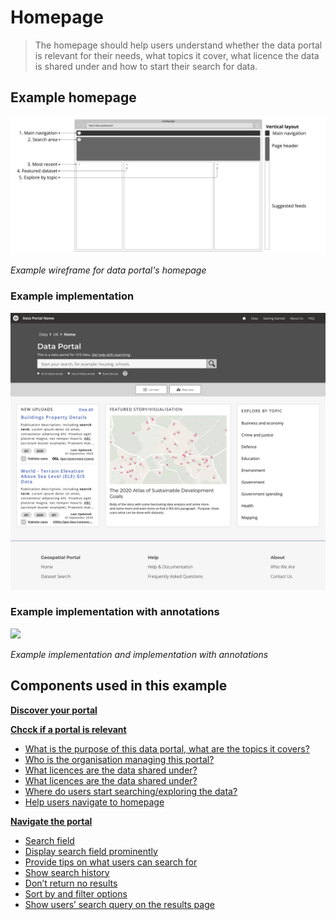 # Homepage

> The homepage should help users understand whether the data portal is relevant for their needs, what topics it cover, what licence the data is shared under and how to start their search for data.

## Example homepage

<div class="image-container">

![Home heading](../../_media/overview/1.landing.png)

*Example wireframe for data portal's homepage*

<!-- tabs:start -->


### **Example implementation**
![Home heading](../../_media/stage-1/homepage/wireframe-home.png)

### **Example implementation with annotations**
<a href="/dd3-wireframes/_media/stage-1/homepage/wireframe-home-annotations.png" target="_blank"><img src="/dd3-wireframes/_media/stage-1/homepage/wireframe-home-annotations.png" data-no-zoom/></a>

<!-- tabs:end -->

*Example implementation and implementation with annotations*

</div>

## Components used in this example

**[Discover your portal](main-content/steps/discover-your-portal)**
<!-- typo in the link url -->

**[Chcck if a portal is relevant](main-content/steps/check-a-portal-is-relevant)**
* [What is the purpose of this data portal, what are the topics it covers?](/main-content/steps/check-a-portal-is-relevant?id=_1-what-is-the-purpose-of-this-data-portal-what-are-the-topics-it-covers)
* [Who is the organisation managing this portal?](/main-content/steps/check-a-portal-is-relevant?id=_2-who-is-the-organisation-managing-this-portal)
* [What licences are the data shared under?](#/main-content/steps/check-a-portal-is-relevant?id=_2-who-is-the-organisation-managing-this-portal)
* [What licences are the data shared under?](/main-content/steps/check-a-portal-is-relevant?id=_3-what-licences-are-the-data-shared-under)
* [Where do users start searching/exploring the data?](/main-content/steps/check-a-portal-is-relevant?id=_4-where-do-users-start-searchingexploring-the-data)
* [Help users navigate to homepage](/main-content/steps/check-a-portal-is-relevant?id=_5-help-users-navigate-to-homepage)

**[Navigate the portal](main-content/steps/search-for-data)**

* [Search field](/main-content/steps/search-for-data?id=_1-search-field)
* [Display search field prominently](/main-content/steps/search-for-data?id=_2-display-search-field-prominently)
* [Provide tips on what users can search for](/main-content/steps/search-for-data?id=_3-provide-tips-on-what-users-can-search-for)
* [Show search history](/main-content/steps/search-for-data?id=_4-show-search-history)
* [Don’t return no results](/main-content/steps/search-for-data?id=_5-dont-return-no-results)
* [Sort by and filter options](/main-content/steps/search-for-data?id=_6-sort-by-and-filter-options)
* [Show users’ search query on the results page](/main-content/steps/search-for-data?id=_7-show-users-search-query-on-the-results-page)
